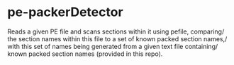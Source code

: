 # pe-packerDetector

Reads a given PE file and scans sections within it using pefile, comparing/
the section names within this file to a set of known packed section names,/
with this set of names being generated from a given text file containing/
known packed section names (provided in this repo).
